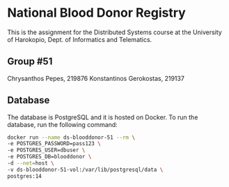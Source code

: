 # National Blood Donor Registry

This is the assignment for the Distributed Systems course at the University of Harokopio, Dept. of Informatics and Telematics.

## Group #51
Chrysanthos Pepes, 219876
Konstantinos Gerokostas, 219137

## Database

The database is PostgreSQL and it is hosted on Docker. To run the database, run the following command:

```bash
docker run --name ds-blooddonor-51 --rm \
-e POSTGRES_PASSWORD=pass123 \
-e POSTGRES_USER=dbuser \
-e POSTGRES_DB=blooddonor \
-d --net=host \
-v ds-blooddonor-51-vol:/var/lib/postgresql/data \
postgres:14
```